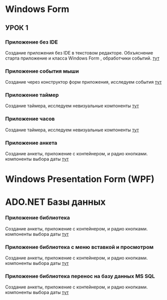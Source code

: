 # Windows Form
## УРОК 1
### Приложение без IDE
Создание приложения без IDE в текстовом редакторе. Обхъяснение старта приложение
и класса Windows Form , обработчики событий.
[тут](windowsform-simple-app/)

### Приложение события мыши
Создание через конструктор форм приложения, исследуем события
[тут](windows_form_lesson1_task1/)

### Приложение таймер
Создание таймера, исследуем невизуальные компоненты
[тут](windows_form_lesson1_task2/)

### Приложение часов
Создание таймера, исследуем невизуальные компоненты
[тут](windows_form_lesson1_task3_clock/)

### Приложение анкета
Создание анкеты, приложение с контейнером, и радио кнопками. компоненты выбора даты
[тут](windows_form_lesson1_task4_anketa/)

# Windows Presentation Form (WPF)

# ADO.NET Базы данных
### Приложение библиотека
Создание анкеты, приложение с контейнером, и радио кнопками. компоненты выбора даты
[тут](adonet-lesson1-task01/)

### Приложение библиотека с меню вставкой и просмотром
Создание анкеты, приложение с контейнером, и радио кнопками. компоненты выбора даты
[тут](adonet-lesson1-task02/)

### Приложение библиотека перенос на базу данных MS SQL
Создание анкеты, приложение с контейнером, и радио кнопками. компоненты выбора даты
[тут](adonet-lesson1-task03/)
